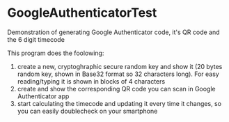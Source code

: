 # GoogleAuthenticatorTest
Demonstration of generating Google Authenticator code, it's QR code and the 6 digit timecode

This program does the foolowing:
1. create a new, cryptoghraphic secure random key and show it (20 bytes random key, shown in Base32 format so 32 characters long). For easy reading/typing it is shown in blocks of 4 characters
2. create and show the corresponding QR code you can scan in Google Authenticator app
3. start calculating the timecode and updating it every time it changes, so you can easily doublecheck on your smartphone

